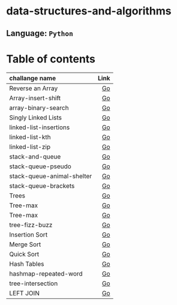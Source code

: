 # data-structures-and-algorithms

## Language: `Python`

# Table of contents

|challange name|Link|
|:-----|-----:|
Reverse an Array|[Go](code_challenges/array-reverse/README.md)
Array-insert-shift|[Go](code_challenges/array-insert-shift/README.md)
array-binary-search|[Go](code_challenges/array-binary-search/README.md)
Singly Linked Lists|[Go](code_challenges/Singly-Linked-Lists/Singly_Linked_Lists/README.md)
linked-list-insertions|[Go](code_challenges/Singly-Linked-Lists/Singly_Linked_Lists/READMELAB06.md)
linked-list-kth|[Go](code_challenges/Singly-Linked-Lists/Singly_Linked_Lists/READMELAB07.md)
linked-list-zip|[Go](code_challenges/Singly-Linked-Lists/Singly_Linked_Lists/READMELAB08.md)
stack-and-queue|[Go](/code_challenges/stack-and-queue/README.md)
stack-queue-pseudo|[Go](code_challenges/stack-queue-pseudo/README.md)
stack-queue-animal-shelter|[Go](code_challenges/stack-queue-animal-shelter/README.md)
stack-queue-brackets|[Go](code_challenges/stack-queue-brackets/README.md)
Trees|[Go](code_challenges/trees/README.md)
Tree-max|[Go](code_challenges/tree-max/README.md)
Tree-max|[Go](code_challenges/tree-breadth-first/README.md)
tree-fizz-buzz|[Go](code_challenges/tree-fizz-buzz/README.md)
Insertion Sort|[Go](code_challenges/insertion_sort_pro/BLOG.md)
Merge Sort|[Go](code_challenges/merge_sort/BLOG.md)
Quick Sort|[Go](code_challenges/Quick_Sort/BLOG.md)
Hash Tables|[Go](code_challenges/hash_tables/README.md)
hashmap-repeated-word|[Go](code_challenges/repeated_word/README.md)
tree-intersection|[Go](code_challenges/repeated_word/README.md)
LEFT JOIN|[Go](code_challenges/LEFT_JOIN/README.md)








